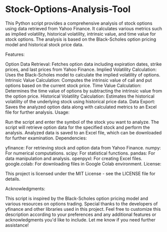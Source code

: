 # Stock-Options-Analysis-Tool
This Python script provides a comprehensive analysis of stock options using data retrieved from Yahoo Finance. It calculates various metrics such as implied volatility, historical volatility, intrinsic value, and time value for stock options. The analysis is based on the Black-Scholes option pricing model and historical stock price data.

Features:

Option Data Retrieval: Fetches option data including expiration dates, strike prices, and last prices from Yahoo Finance.
Implied Volatility Calculation: Uses the Black-Scholes model to calculate the implied volatility of options.
Intrinsic Value Calculation: Computes the intrinsic value of call and put options based on the current stock price.
Time Value Calculation: Determines the time value of options by subtracting the intrinsic value from the option price.
Historical Volatility Calculation: Estimates the historical volatility of the underlying stock using historical price data.
Data Export: Saves the analyzed option data along with calculated metrics to an Excel file for further analysis.
Usage:

Run the script and enter the symbol of the stock you want to analyze.
The script will retrieve option data for the specified stock and perform the analysis.
Analyzed data is saved to an Excel file, which can be downloaded for further examination.
Dependencies:

yfinance: For retrieving stock and option data from Yahoo Finance.
numpy: For numerical computations.
scipy: For statistical functions.
pandas: For data manipulation and analysis.
openpyxl: For creating Excel files.
google.colab: For downloading files in Google Colab environment.
License:

This project is licensed under the MIT License - see the LICENSE file for details.

Acknowledgments:

This script is inspired by the Black-Scholes option pricing model and various resources on options trading.
Special thanks to the developers of yfinance and other libraries used in this project.
Feel free to customize this description according to your preferences and any additional features or acknowledgments you'd like to include. Let me know if you need further assistance!
